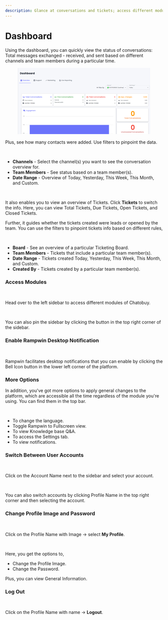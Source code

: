 ```yaml
---
description: Glance at conversations and tickets; access different modules, and much more.
---
```


# Dashboard

Using the dashboard, you can quickly view the status of conversations: Total messages exchanged - received, and sent based on different channels and team members during a particular time.

<figure><img src="../.gitbook/assets/image (10) (1).png" alt=""><figcaption></figcaption></figure>

Plus, see how many contacts were added. Use filters to pinpoint the data.

<figure><img src="https://files.gitbook.com/v0/b/gitbook-x-prod.appspot.com/o/spaces%2FhElFPtMZjXYjDDMBT5q2%2Fuploads%2FqhAxFnPsrByUoI6gOYNI%2FDashboard%20Home%20Filters.png?alt=media&#x26;token=2d71adca-4980-47c9-b2e4-1f44e59e58a8" alt=""><figcaption></figcaption></figure>

* **Channels** - Select the channel(s) you want to see the conversation overview for.
* **Team Members** - See status based on a team member(s).
* **Date Range** - Overview of Today, Yesterday, This Week, This Month, and Custom.

<figure><img src="https://files.gitbook.com/v0/b/gitbook-x-prod.appspot.com/o/spaces%2FhElFPtMZjXYjDDMBT5q2%2Fuploads%2FHyqsigLdsJFOqvq3MP6w%2FSwitching%20to%20Tickets%20View%20in%20Dashboard.gif?alt=media&#x26;token=de1e8f94-092a-4a70-8510-e41fd0a6072a" alt=""><figcaption></figcaption></figure>

It also enables you to view an overview of Tickets. Click **Tickets** to switch the info. Here, you can view Total Tickets, Due Tickets, Open Tickets, and Closed Tickets.

Further, it guides whether the tickets created were leads or opened by the team. You can use the filters to pinpoint tickets info based on different rules,

<figure><img src="https://files.gitbook.com/v0/b/gitbook-x-prod.appspot.com/o/spaces%2FhElFPtMZjXYjDDMBT5q2%2Fuploads%2FEYmpXxS3zvb8Gjwcf2wh%2FTickets%20Overview%20in%20Dashboard.png?alt=media&#x26;token=149abe2e-2203-45a1-a02c-ee4bbe65bf81" alt=""><figcaption></figcaption></figure>

* **Board** - See an overview of a particular Ticketing Board.
* **Team Members** - Tickets that include a particular team member(s).
* **Date Range** - Tickets created Today, Yesterday, This Week, This Month, and Custom.
* **Created By** - Tickets created by a particular team member(s).

### Access Modules

<figure><img src="https://files.gitbook.com/v0/b/gitbook-x-prod.appspot.com/o/spaces%2FhElFPtMZjXYjDDMBT5q2%2Fuploads%2FtMKYV42dW1TGYNPsnIpb%2FHeading%20to%20the%20Left%20sidebar%20in%20Dashboard.gif?alt=media&#x26;token=6e8e3432-c563-4268-9200-ba098a7a5f47" alt=""><figcaption></figcaption></figure>

Head over to the left sidebar to access different modules of Chatobuy.

<figure><img src="https://files.gitbook.com/v0/b/gitbook-x-prod.appspot.com/o/spaces%2FhElFPtMZjXYjDDMBT5q2%2Fuploads%2FpWIn8DqLb4mMkgW6ikjA%2FPinning%20Sidebar.png?alt=media&#x26;token=99ac9fdf-e5e7-4786-a3ab-9564b403cc27" alt=""><figcaption></figcaption></figure>

You can also pin the sidebar by clicking the button in the top right corner of the sidebar.

### Enable Rampwin Desktop Notification

<figure><img src="https://files.gitbook.com/v0/b/gitbook-x-prod.appspot.com/o/spaces%2FhElFPtMZjXYjDDMBT5q2%2Fuploads%2FB5xso4kmzE1VjDkw3NnJ%2FEnabling%20Desktop%20Notifications%20in%20RUM%20Work.png?alt=media&#x26;token=337c2b51-8beb-4ac9-bb53-c3557dfba012" alt=""><figcaption></figcaption></figure>

Rampwin facilitates desktop notifications that you can enable by clicking the Bell Icon button in the lower left corner of the platform.

### More Options

In addition, you've got more options to apply general changes to the platform, which are accessible all the time regardless of the module you're using. You can find them in the top bar.

<figure><img src="https://files.gitbook.com/v0/b/gitbook-x-prod.appspot.com/o/spaces%2FhElFPtMZjXYjDDMBT5q2%2Fuploads%2FCfPrqVeoXKUXBxThSklg%2FTop%20Bar%20Options%20in%20RUM%20Work.png?alt=media&#x26;token=0d7a1637-7390-48b4-870f-e30bf3155a04" alt=""><figcaption></figcaption></figure>

* To change the language. <img src="https://files.gitbook.com/v0/b/gitbook-x-prod.appspot.com/o/spaces%2FhElFPtMZjXYjDDMBT5q2%2Fuploads%2FJuD56EdAbukQGCnDjjbP%2FLanguage%20Option.png?alt=media&#x26;token=275bd106-b76f-4e3b-8289-217e34eec8db" alt="" data-size="line">
* Toggle Rampwin to Fullscreen view.<img src="https://files.gitbook.com/v0/b/gitbook-x-prod.appspot.com/o/spaces%2FhElFPtMZjXYjDDMBT5q2%2Fuploads%2FCwjsW0fdaUFcE1CMvHrn%2FFull%20Screen%20View%20Option.png?alt=media&#x26;token=4b07a35e-2b98-4b15-a80a-9fb4473a6515" alt="" data-size="line">
* To view Knowledge base Q\&A.<img src="https://files.gitbook.com/v0/b/gitbook-x-prod.appspot.com/o/spaces%2FhElFPtMZjXYjDDMBT5q2%2Fuploads%2F0jHWUcE5lc3fxqaWkkQh%2FKB%20Option.png?alt=media&#x26;token=067ca726-4d65-4011-9c2c-8dcef568b5a2" alt="" data-size="line">
* To access the Settings tab.<img src="https://files.gitbook.com/v0/b/gitbook-x-prod.appspot.com/o/spaces%2FhElFPtMZjXYjDDMBT5q2%2Fuploads%2Fp4dOFXIAOW5QosLo6q5s%2FSettings%20Option%20Top%20bar.png?alt=media&#x26;token=4e6f560c-43cf-4dbd-a50e-d8c2b21356f2" alt="" data-size="line">
* To view notifications.<img src="https://files.gitbook.com/v0/b/gitbook-x-prod.appspot.com/o/spaces%2FhElFPtMZjXYjDDMBT5q2%2Fuploads%2FEYGetfPDUWfPMxX6hIfs%2FNotification%20Options.png?alt=media&#x26;token=152315b4-a23f-4000-9d55-67b4bf93e39d" alt="" data-size="line">

### Switch Between User Accounts

<figure><img src="https://files.gitbook.com/v0/b/gitbook-x-prod.appspot.com/o/spaces%2FhElFPtMZjXYjDDMBT5q2%2Fuploads%2FDKKezNF3ntv5q2PsSHUj%2FSwtiching%20Profiles%20Left%20Sidebar%20Option.png?alt=media&#x26;token=bf09b088-3bd7-4805-811a-c68b901efcee" alt=""><figcaption></figcaption></figure>

Click on the Account Name next to the sidebar and select your account.

<figure><img src="https://files.gitbook.com/v0/b/gitbook-x-prod.appspot.com/o/spaces%2FhElFPtMZjXYjDDMBT5q2%2Fuploads%2F2F79w8RKqZBsM5Ux39H6%2FSwtiching%20Profiles%20Right%20Top%20Bar%20Options.png?alt=media&#x26;token=dd362f6e-e872-465b-9150-8f3142e49ebe" alt=""><figcaption></figcaption></figure>

You can also switch accounts by clicking Profile Name in the top right corner and then selecting the account.

### Change Profile Image and Password

<figure><img src="https://files.gitbook.com/v0/b/gitbook-x-prod.appspot.com/o/spaces%2FhElFPtMZjXYjDDMBT5q2%2Fuploads%2F0mtPz4x0VIKftTE3KD77%2FOpening%20My%20Profile%20Options.png?alt=media&#x26;token=1c01df0e-b589-49a6-b5ea-79c95a07c643" alt=""><figcaption></figcaption></figure>

Click on the Profile Name with Image → select **My Profile**.

<figure><img src="https://files.gitbook.com/v0/b/gitbook-x-prod.appspot.com/o/spaces%2FhElFPtMZjXYjDDMBT5q2%2Fuploads%2FKuuVrR6vvKLeJCSYoWSw%2FMy%20Profile%20Options.png?alt=media&#x26;token=7b218113-fb38-4d7e-a483-b8bf69b8db28" alt=""><figcaption></figcaption></figure>

Here, you get the options to,

* Change the Profile Image.
* Change the Password.

Plus, you can view General Information.

### Log Out

<figure><img src="https://files.gitbook.com/v0/b/gitbook-x-prod.appspot.com/o/spaces%2FhElFPtMZjXYjDDMBT5q2%2Fuploads%2FGZ6r5gjBwnVLHH1gk5BM%2FLoggin%20Out%20RUM%20Work.png?alt=media&#x26;token=5638d958-6236-4199-a7ef-f6235ccd091d" alt=""><figcaption></figcaption></figure>

Click on the Profile Name with name → **Logout**.
